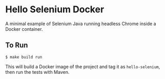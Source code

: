 # Hello Selenium Docker

A minimal example of Selenium Java running headless Chrome inside a Docker container.

## To Run

```
$ make build run
```

This will build a Docker image of the project and tag it as `hello-selenium`, then run the tests with Maven.

